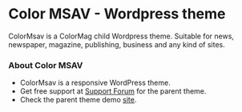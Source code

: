 # Color MSAV - Wordpress theme #

ColorMsav is a ColorMag child Wordpress theme. Suitable for news, newspaper, magazine, publishing, business and any kind of sites.

### About Color MSAV ###

* ColorMsav is a responsive WordPress theme.
* Get free support at [Support Forum](http://themegrill.com/support-forum/) for the parent theme.
* Check the parent theme demo [site](http://demo.themegrill.com/colormag/).